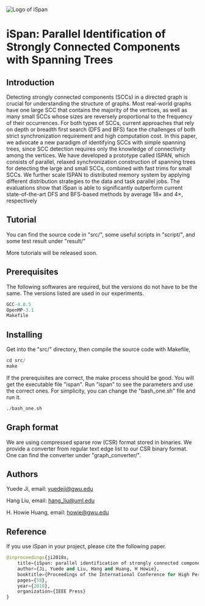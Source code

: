 ![Logo of iSpan](https://github.com/iHeartGraph/iSpan/include/logo/logo_transparent.png)

# iSpan: Parallel Identification of Strongly Connected Components with Spanning Trees

## Introduction
Detecting strongly connected components (SCCs) in a directed graph is crucial for understanding the structure of graphs. Most real-world graphs have one large SCC that contains the majority of the vertices, as well as many small SCCs whose sizes are reversely proportional to the frequency of their occurrences. For both types of SCCs, current approaches that rely on depth or breadth first search (DFS and BFS) face the challenges of both strict synchronization requirement and high computation cost. In this paper, we advocate a new paradigm of identifying SCCs with simple spanning trees, since SCC detection requires only the knowledge of connectivity among the vertices. We have developed a prototype called ISPAN, which consists of parallel, relaxed synchronization construction of spanning trees for detecting the large and small SCCs, combined with fast trims for small SCCs. We further scale ISPAN to distributed memory system by applying different distribution strategies to the data and task parallel jobs. The evaluations show that iSpan is able to significantly outperform current state-of-the-art DFS and BFS-based methods by average 18× and 4×, respectively


## Tutorial
You can find the source code in "src/", some useful scripts in "script/", and some test result under "result/"

More tutorials will be released soon.

## Prerequisites
The following softwares are required, but the versions do not have to be the same. The versions listed are used in our experiments.

```javascript
GCC-4.8.5
OpenMP-3.1
Makefile
```

## Installing
Get into the "src/" directory, then compile the source code with Makefile,

```python
cd src/
make
```

If the prerequisites are correct, the make process should be good. You will get the executable file "ispan". Run "ispan" to see the parameters and use the correct ones. For simplicity, you can change the "bash_one.sh" file and run it.

```python
./bash_one.sh
```

## Graph format

We are using compressed sparse row (CSR) format stored in binaries. We provide a converter from regular text edge list to our CSR binary format. One can find the converter under "graph_converter/".  

## Authors
Yuede Ji, email: yuedeji@gwu.edu

Hang Liu, email: hang_liu@uml.edu

H. Howie Huang, email: howie@gwu.edu

## Reference
If you use iSpan in your project, please cite the following paper.

```python
@inproceedings{ji2018s,
    title={iSpan: parallel identification of strongly connected components with spanning trees},
    author={Ji, Yuede and Liu, Hang and Huang, H Howie},
    booktitle={Proceedings of the International Conference for High Performance Computing, Networking, Storage, and Analysis},
    pages={58},
    year={2018},
    organization={IEEE Press}
}
```

<!--- ## TODO
More related codes and files will be released soon.
* User guide
* Graph converter
* ...
-->
